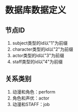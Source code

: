 # 数据库数据定义

## 节点ID
1. subject类型的id以"1"为前缀
2. character类型的id以"2"为前缀
3. actor类型的id以"3"为前缀
4. staff类型的id以"4"为前缀

## 关系类别
1. 动漫和角色：perform
2. 角色和声优：actor
3. 动漫和STAFF：job